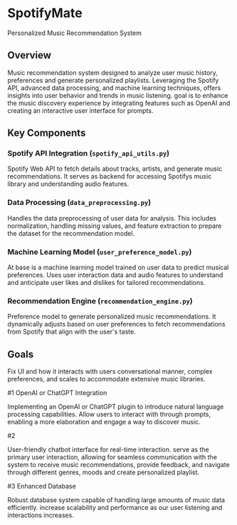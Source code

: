 
# SpotifyMate


Personalized Music Recommendation System

## Overview

Music recommendation system designed to analyze user music history, preferences and generate personalized playlists. Leveraging the Spotify API, advanced data processing, and machine learning techniques, offers insights into user behavior and trends in music listening. goal is to enhance the music discovery experience by integrating features such as OpenAI and creating an interactive user interface for prompts.

## Key Components

### Spotify API Integration (`spotify_api_utils.py`)

Spotify Web API to fetch details about tracks, artists, and generate music recommendations. It serves as backend for accessing Spotifys music library and understanding audio features.

### Data Processing (`data_preprocessing.py`)

Handles the data preprocessing of user data for analysis. This includes normalization, handling missing values, and feature extraction to prepare the dataset for the recommendation model.

### Machine Learning Model (`user_preference_model.py`)

At base is a machine learning model trained on user data to predict musical preferences.  Uses user interaction data and audio features to understand and anticipate user likes and dislikes for tailored recommendations.

### Recommendation Engine (`recommendation_engine.py`)

Preference model to generate personalized music recommendations. It dynamically adjusts based on user preferences to fetch recommendations from Spotify that align with the user's taste.



## Goals ##

Fix UI and how it interacts with users  conversational manner, complex preferences, and scales to accommodate extensive music libraries. 

#1 OpenAI or ChatGPT Integration

Implementing an OpenAI or ChatGPT plugin to introduce natural language processing capabilities.  Allow users to interact with through  prompts, enabling a more elaboration and engage a way to discover music.

#2

User-friendly chatbot interface for real-time interaction.  serve as the primary user interaction, allowing for seamless communication with the system to receive music recommendations, provide feedback, and navigate through different genres, moods and create personalized playlist.

#3 Enhanced Database

Robust database system capable of handling large amounts of music data efficiently. increase scalability and performance as our user listening and interactions increases.

